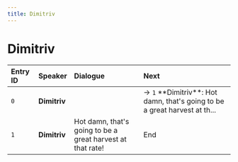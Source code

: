 ```yaml
---
title: Dimitriv
---
```


# Dimitriv


| Entry ID | Speaker | Dialogue | Next |
| :------- | :------ | :------- | :------------ |
| `0` | **Dimitriv** |  | → `1` \*\*Dimitriv\*\*: Hot damn, that's going to be a great harvest at th\.\.\. |
| `1` | **Dimitriv** | Hot damn, that's going to be a great harvest at that rate\! | End |
